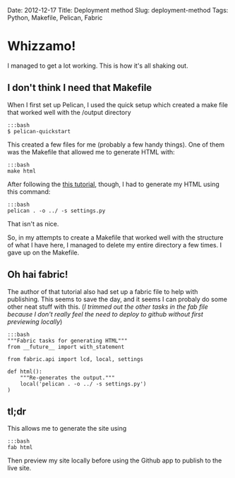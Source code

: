 Date: 2012-12-17
Title: Deployment method
Slug: deployment-method
Tags: Python, Makefile, Pelican, Fabric

# Whizzamo!

I managed to get a lot working. This is how it's all shaking out.

## I don't think I need that Makefile

When I first set up Pelican, I used the quick setup which created a make file that worked well with the /output directory

	:::bash
	$ pelican-quickstart

This created a few files for me (probably a few handy things). One of them was the Makefile that allowed me to generate HTML with:

	:::bash
	make html
	
After following the [this tutorial](http://martinbrochhaus.com/2012/02/pelican.html), though, I had to generate my HTML using this command:

	:::bash
	pelican . -o ../ -s settings.py
	

That isn't as nice.
	
So, in my attempts to create a Makefile that worked well with the structure of what I have here, I managed to delete my entire directory a few times. I gave up on the Makefile.

## Oh hai fabric!

The author of that tutorial also had set up a fabric file to help with publishing. This seems to save the day, and it seems I can probaly do some other neat stuff with this. (*I trimmed out the other tasks in the fab file because I don't really feel the need to deploy to github without first previewing locally*)

	:::bash
	"""Fabric tasks for generating HTML"""
	from __future__ import with_statement

	from fabric.api import lcd, local, settings

	def html():
	    """Re-generates the output."""
	    local('pelican . -o ../ -s settings.py')
	)
	

## tl;dr

This allows me to generate the site using

	:::bash
	fab html
	
Then preview my site locally before using the Github app to publish to the live site.